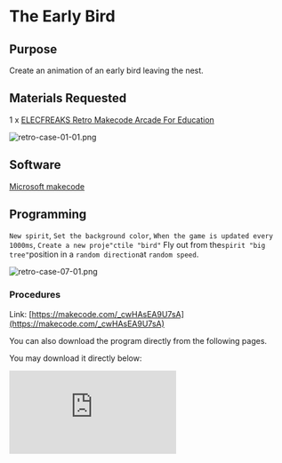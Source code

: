 ﻿# The Early Bird

## Purpose

Create an animation of an early bird leaving the nest.

## Materials Requested

1 x   [ELECFREAKS Retro Makecode Arcade For Education](https://item.taobao.com/item.htm?spm=a1z10.5-c-s.w4002-18602834185.82.51a95ccfE1IJt1&id=644090757603)

![retro-case-01-01.png](https://wiki-media-ef.oss-cn-hongkong.aliyuncs.com/i18n/en/docusaurus-plugin-content-docs/current/retroarcade/images/retro-case-01-01.png)



## Software

[Microsoft makecode](https://arcade.makecode.com/)

## Programming

`New spirit`, `Set the background color`, `When the game is updated every 1000ms`, `Create a new proje"ctile "bird"` Fly out from the`spirit "big tree"`position in a `random direction`at `random speed`.

![retro-case-07-01.png](https://wiki-media-ef.oss-cn-hongkong.aliyuncs.com/i18n/en/docusaurus-plugin-content-docs/current/retroarcade/images/retro-case-07-01.png)



### Procedures

Link: [https://makecode.com/_cwHAsEA9U7sA](https://makecode.com/_cwHAsEA9U7sA)

You can also download the program directly from the following pages.

You may download it directly below:

<div
    style={{
        position: 'relative',
        paddingBottom: '60%',
        overflow: 'hidden',
    }}
>
    <iframe
        src="https://makecode.com/_cwHAsEA9U7sA"
        frameborder="0"
        sandbox="allow-popups allow-forms allow-scripts allow-same-origin"
        style={{
            position: 'absolute',
            width: '100%',
            height: '100%',
        }}
    />
</div>



## Program Download

Please see the documentation for the program download: [Program Download Method](http://wiki.elecfreaks.com/en/retroarcade/program-download-method)

## Conclusion

The bird flies out from the location of the large tree in a random direction at a random speed.
